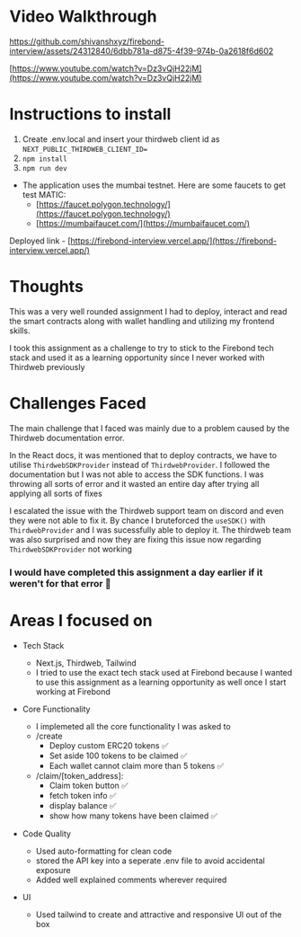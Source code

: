 # Video Walkthrough

https://github.com/shivanshxyz/firebond-interview/assets/24312840/6dbb781a-d875-4f39-974b-0a2618f6d602

[https://www.youtube.com/watch?v=Dz3vQjH22jM](https://www.youtube.com/watch?v=Dz3vQjH22jM)

# Instructions to install
1. Create .env.local and insert your thirdweb client id as `NEXT_PUBLIC_THIRDWEB_CLIENT_ID=`
2. `npm install`
3. `npm run dev`

- The application uses the mumbai testnet. Here are some faucets to get test MATIC:
    - [https://faucet.polygon.technology/](https://faucet.polygon.technology/)
    - [https://mumbaifaucet.com/](https://mumbaifaucet.com/)

Deployed link - [https://firebond-interview.vercel.app/](https://firebond-interview.vercel.app/)

# Thoughts
This was a very well rounded assignment I had to deploy, interact and read the smart contracts along with wallet handling and utilizing my frontend skills.

I took this assignment as a challenge to try to stick to the Firebond tech stack and used it as a learning opportunity since I never worked with Thirdweb previously

# Challenges Faced
The main challenge that I faced was mainly due to a problem caused by the Thirdweb documentation error.

In the React docs, it was mentioned that to deploy contracts, we have to utilise `ThirdwebSDKProvider` instead of `ThirdwebProvider`. I followed the documentation but I was not able to access the SDK functions. I was throwing all sorts of error and it wasted an entire day after trying all applying all sorts of fixes

I escalated the issue with the Thirdweb support team on discord and even they were not able to fix it. By chance I bruteforced the `useSDK()` with `ThirdwebProvider` and I was sucessfully able to deploy it. The thirdweb team was also surprised and now they are fixing this issue now regarding `ThirdwebSDKProvider` not working

### I would have completed this assignment a day earlier if it weren't for that error 🤯

# Areas I focused on

- Tech Stack
    - Next.js, Thirdweb, Tailwind
    - I tried to use the exact tech stack used at Firebond because I wanted to use this assignment as a learning opportunity as well once I start working at Firebond

- Core Functionality
    - I implemeted all the core functionality I was asked to
    - /create
        - Deploy custom ERC20 tokens ✅
        - Set aside 100 tokens to be claimed ✅
        - Each wallet cannot claim more than 5 tokens ✅
    - /claim/[token_address]:
        - Claim token button ✅
        - fetch token info ✅
        - display balance ✅
        - show how many tokens have been claimed ✅

- Code Quality
    - Used auto-formatting for clean code
    - stored the API key into a seperate .env file to avoid accidental exposure
    - Added well explained comments wherever required

- UI
    - Used tailwind to create and attractive and responsive UI out of the box


